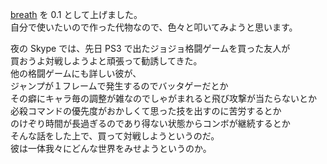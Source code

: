 [breath](https://github.com/kumatch/breath) を 0.1 として上げました。  
自分で使いたいので作った代物なので、色々と叩いてみようと思います。

夜の Skype では、先日 PS3 で出たジョジョ格闘ゲームを買った友人が  
買おうよ対戦しようよと頑張って勧誘してきた。  
他の格闘ゲームにも詳しい彼が、  
ジャンプが１フレームで発生するのでバッタゲーだとか  
その癖にキャラ毎の調整が雑なのでしゃがまれると飛び攻撃が当たらないとか  
必殺コマンドの優先度がおかしくて思った技を出すのに苦労するとか  
のけぞり時間が長過ぎるのであり得ない状態からコンボが継続するとか  
そんな話をした上で、買って対戦しようというのだ。  
彼は一体我々にどんな世界をみせようというのか。
